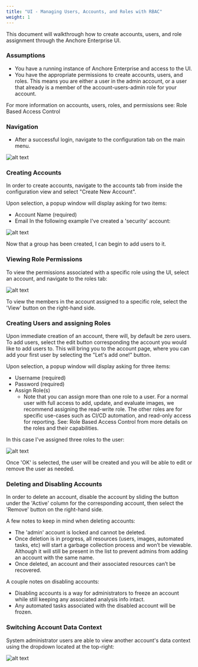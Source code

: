 ```yaml
---
title: "UI - Managing Users, Accounts, and Roles with RBAC"
weight: 1
---
```


This document will walkthrough how to create accounts, users, and role assignment through the Anchore Enterprise UI. 

### Assumptions

- You have a running instance of Anchore Enterprise and access to the UI.
- You have the appropriate permissions to create accounts, users, and roles. This means you are either a user in the admin account, or a user that already is a member of the account-users-admin role for your account.

For more information on accounts, users, roles, and permissions see: Role Based Access Control

### Navigation

- After a successful login, navigate to the configuration tab on the main menu.

![alt text](https://s3.amazonaws.com/cdn.freshdesk.com/data/helpdesk/attachments/production/36020986867/original/89nY_5xR-tYS0wJ90G7oFCOhaocwrhIojA.png?1541633938)

### Creating Accounts

In order to create accounts, navigate to the accounts tab from inside the configuration view and select "Create New Account".

Upon selection, a popup window will display asking for two items:

- Account Name (required)
- Email
In the following example I've created a 'security' account:

![alt text](https://s3.amazonaws.com/cdn.freshdesk.com/data/helpdesk/attachments/production/36020987288/original/TogwRJ8AQD6jGv7F8TvS6Fm2MZmZh6elZg.png?1541634700)

Now that a group has been created, I can begin to add users to it.

### Viewing Role Permissions

To view the permissions associated with a specific role using the UI, select an account, and navigate to the roles tab: 

![alt text](https://s3.amazonaws.com/cdn.freshdesk.com/data/helpdesk/attachments/production/36021481074/original/8yNokm_YvULBC16DFlmsMx51Rtrsc_vrtQ.png?1542136257)

To view the members in the account assigned to a specific role, select the 'View' button on the right-hand side. 

### Creating Users and assigning Roles

Upon immediate creation of an account, there will, by default be zero users. To add users, select the edit button corresponding the account you would like to add users to. This will bring you to the account page, where you can add your first user by selecting the "Let's add one!" button.

Upon selection, a popup window will display asking for three items:

- Username (required)
- Password (required)
- Assign Role(s)
    - Note that you can assign more than one role to a user. For a normal user with full access to add, update, and evaluate images, we recommend assigning the read-write role. The other roles are for specific use-cases such as CI/CD automation, and read-only access for reporting. See: Role Based Access Control from more details on the roles and their capabilities.

In this case I've assigned three roles to the user: 

![alt text](https://s3.amazonaws.com/cdn.freshdesk.com/data/helpdesk/attachments/production/36021481498/original/hE1YyadlLWjvfYeSWAiO-Ol8Gf-RNbVxsg.png?1542136468)

Once 'OK' is selected, the user will be created and you will be able to edit or remove the user as needed.

### Deleting and Disabling Accounts

In order to delete an account, disable the account by sliding the button under the 'Active' column for the corresponding account, then select the 'Remove' button on the right-hand side. 

A few notes to keep in mind when deleting accounts:

- The 'admin' account is locked and cannot be deleted.
- Once deletion is in progress, all resources (users, images, automated tasks, etc) will start a garbage collection process and won’t be viewable. Although it will still be present in the list to prevent admins from adding an account with the same name.
- Once deleted, an account and their associated resources can’t be recovered.

A couple notes on disabling accounts: 

- Disabling accounts is a way for administrators to freeze an account while still keeping any associated analysis info intact. 
- Any automated tasks associated with the disabled account will be frozen.

### Switching Account Data Context

System administrator users are able to view another account's data context using the dropdown located at the top-right:

![alt text](https://s3.amazonaws.com/cdn.freshdesk.com/data/helpdesk/attachments/production/36021492712/original/1SVNUeLLIqyQTb4eHxDmscLAhFoMeMkpuA.png?1542146009)